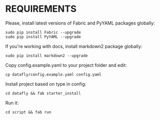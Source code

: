 REQUIREMENTS
============

Please, install latest versions of Fabric and PyYAML packages globally:

    sudo pip install Fabric --upgrade
    sudo pip install PyYAML --upgrade

If you're working with docs, install markdown2 package globally:

    sudo pip install markdown2 --upgrade

Copy config.example.yaml to your project folder and edit:

    cp datafly/config.example.yaml config.yaml

Install project based on type in config:

    cd datafly && fab starter_install

Run it:

    cd script && fab run